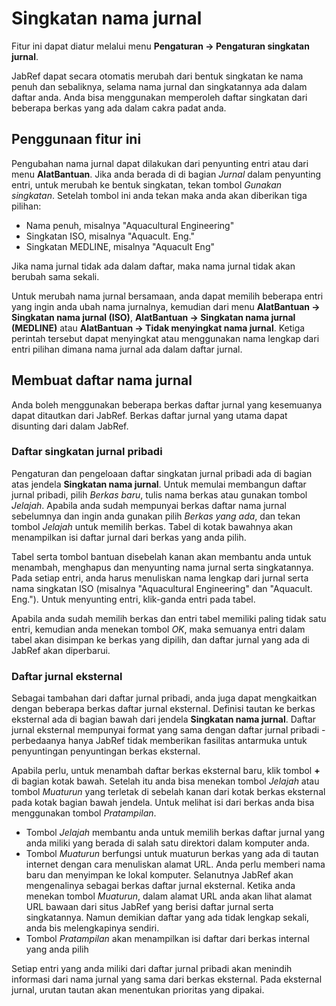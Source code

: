 Singkatan nama jurnal
=====================

Fitur ini dapat diatur melalui menu **Pengaturan -&gt; Pengaturan singkatan jurnal**.

JabRef dapat secara otomatis merubah dari bentuk singkatan ke nama penuh dan sebaliknya, selama nama jurnal dan singkatannya ada dalam daftar anda. Anda bisa menggunakan memperoleh daftar singkatan dari beberapa berkas yang ada dalam cakra padat anda.

Penggunaan fitur ini
--------------------

Pengubahan nama jurnal dapat dilakukan dari penyunting entri atau dari menu **AlatBantuan**. Jika anda berada di di bagian *Jurnal* dalam penyunting entri, untuk merubah ke bentuk singkatan, tekan tombol *Gunakan singkatan*. Setelah tombol ini anda tekan maka anda akan diberikan tiga pilihan:

-   Nama penuh, misalnya "Aquacultural Engineering"
-   Singkatan ISO, misalnya "Aquacult. Eng."
-   Singkatan MEDLINE, misalnya "Aquacult Eng"

Jika nama jurnal tidak ada dalam daftar, maka nama jurnal tidak akan berubah sama sekali.

Untuk merubah nama jurnal bersamaan, anda dapat memilih beberapa entri yang ingin anda ubah nama jurnalnya, kemudian dari menu **AlatBantuan -&gt; Singkatan nama jurnal (ISO)**, **AlatBantuan -&gt; Singkatan nama jurnal (MEDLINE)** atau **AlatBantuan -&gt; Tidak menyingkat nama jurnal**. Ketiga perintah tersebut dapat menyingkat atau menggunakan nama lengkap dari entri pilihan dimana nama jurnal ada dalam daftar jurnal.

Membuat daftar nama jurnal
--------------------------

Anda boleh menggunakan beberapa berkas daftar jurnal yang kesemuanya dapat ditautkan dari JabRef. Berkas daftar jurnal yang utama dapat disunting dari dalam JabRef.

### Daftar singkatan jurnal pribadi

Pengaturan dan pengeloaan daftar singkatan jurnal pribadi ada di bagian atas jendela **Singkatan nama jurnal**. Untuk memulai membangun daftar jurnal pribadi, pilih *Berkas baru*, tulis nama berkas atau gunakan tombol *Jelajah*. Apabila anda sudah mempunyai berkas daftar nama jurnal sebelumnya dan ingin anda gunakan pilih *Berkas yang ada*, dan tekan tombol *Jelajah* untuk memilih berkas. Tabel di kotak bawahnya akan menampilkan isi daftar jurnal dari berkas yang anda pilih.

Tabel serta tombol bantuan disebelah kanan akan membantu anda untuk menambah, menghapus dan menyunting nama jurnal serta singkatannya. Pada setiap entri, anda harus menuliskan nama lengkap dari jurnal serta nama singkatan ISO (misalnya "Aquacultural Engineering" dan "Aquacult. Eng."). Untuk menyunting entri, klik-ganda entri pada tabel.

Apabila anda sudah memilih berkas dan entri tabel memiliki paling tidak satu entri, kemudian anda menekan tombol *OK*, maka semuanya entri dalam tabel akan disimpan ke berkas yang dipilih, dan daftar jurnal yang ada di JabRef akan diperbarui.

### Daftar jurnal eksternal

Sebagai tambahan dari daftar jurnal pribadi, anda juga dapat mengkaitkan dengan beberapa berkas daftar jurnal eksternal. Definisi tautan ke berkas eksternal ada di bagian bawah dari jendela **Singkatan nama jurnal**. Daftar jurnal eksternal mempunyai format yang sama dengan daftar jurnal pribadi - perbedaanya hanya JabRef tidak memberikan fasilitas antarmuka untuk penyuntingan penyuntingan berkas eksternal.

Apabila perlu, untuk menambah daftar berkas eksternal baru, klik tombol **+** di bagian kotak bawah. Setelah itu anda bisa menekan tombol *Jelajah* atau tombol *Muaturun* yang terletak di sebelah kanan dari kotak berkas eksternal pada kotak bagian bawah jendela. Untuk melihat isi dari berkas anda bisa menggunakan tombol *Pratampilan*.

-   Tombol *Jelajah* membantu anda untuk memilih berkas daftar jurnal yang anda miliki yang berada di salah satu direktori dalam komputer anda.
-   Tombol *Muaturun* berfungsi untuk muaturun berkas yang ada di tautan internet dengan cara menuliskan alamat URL. Anda perlu memberi nama baru dan menyimpan ke lokal komputer. Selanutnya JabRef akan mengenalinya sebagai berkas daftar jurnal eksternal. Ketika anda menekan tombol *Muaturun*, dalam alamat URL anda akan lihat alamat URL bawaan dari situs JabRef yang berisi daftar jurnal serta singkatannya. Namun demikian daftar yang ada tidak lengkap sekali, anda bis melengkapinya sendiri.
-   Tombol *Pratampilan* akan menampilkan isi daftar dari berkas internal yang anda pilih

Setiap entri yang anda miliki dari daftar jurnal pribadi akan menindih informasi dari nama jurnal yang sama dari berkas eksternal. Pada eksternal jurnal, urutan tautan akan menentukan prioritas yang dipakai.
